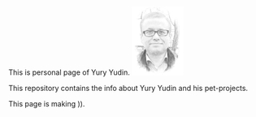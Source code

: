 This is personal page of Yury Yudin.
<img src="yudin photo picture.jpg" width="20%">

This repository contains the info about  Yury Yudin 
and his pet-projects.

This page is making )).
